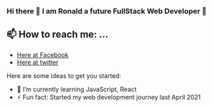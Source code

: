 ### Hi there 👋 I am Ronald a future FullStack Web Developer :green_heart:

## 📫 How to reach me: ...
- [Here at Facebook](https://www.facebook.com/Lexus654)
- [Here at twitter](https://twitter.com/ronaldlaz4)

Here are some ideas to get you started:


- 🌱 I’m currently learning JavaScript, React
- ⚡ Fun fact: Started my web development journey last April 2021

<!--
**lexus654/lexus654** is a ✨ _special_ ✨ repository because its `README.md` (this file) appears on your GitHub profile.


